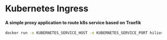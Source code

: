 Kubernetes Ingress
===

#### A simple proxy application to route k8s service based on Traefik

```bash
docker run -e KUBERNETES_SERVICE_HOST -e KUBERNETES_SERVICE_PORT hilios/traefik
```
